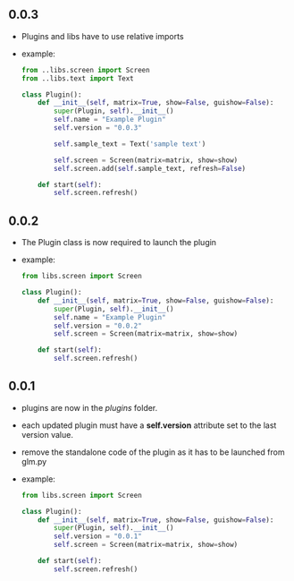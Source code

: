 ## 0.0.3
* Plugins and libs have to use relative imports

* example:

    ```python
    from ..libs.screen import Screen
    from ..libs.text import Text

    class Plugin():
        def __init__(self, matrix=True, show=False, guishow=False):
            super(Plugin, self).__init__()
            self.name = "Example Plugin"
            self.version = "0.0.3"

            self.sample_text = Text('sample text')

            self.screen = Screen(matrix=matrix, show=show)
            self.screen.add(self.sample_text, refresh=False)

        def start(self):
            self.screen.refresh()
    ```

## 0.0.2
* The Plugin class is now required to launch the plugin

* example:

    ```python
    from libs.screen import Screen

    class Plugin():
        def __init__(self, matrix=True, show=False, guishow=False):
            super(Plugin, self).__init__()
            self.name = "Example Plugin"
            self.version = "0.0.2"
            self.screen = Screen(matrix=matrix, show=show)

        def start(self):
            self.screen.refresh()
    ```

## 0.0.1
* plugins are now in the *plugins* folder.
* each updated plugin must have a __self.version__ attribute set to the last version value.
* remove the standalone code of the plugin as it has to be launched from glm.py

* example:

    ```python
    from libs.screen import Screen

    class Plugin():
        def __init__(self, matrix=True, show=False, guishow=False):
            super(Plugin, self).__init__()
            self.version = "0.0.1"
            self.screen = Screen(matrix=matrix, show=show)

        def start(self):
            self.screen.refresh()
    ```
